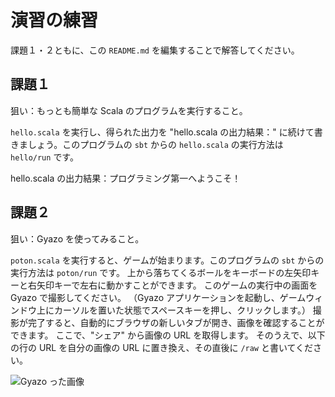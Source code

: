 # 演習の練習

課題１・２ともに、この `README.md` を編集することで解答してください。

## 課題１

狙い：もっとも簡単な Scala のプログラムを実行すること。

`hello.scala` を実行し、得られた出力を "hello.scala の出力結果：" に続けて書きましょう。このプログラムの `sbt` からの `hello.scala` の実行方法は `hello/run` です。

hello.scala の出力結果：プログラミング第一へようこそ！

## 課題２

狙い：Gyazo を使ってみること。

`poton.scala` を実行すると、ゲームが始まります。このプログラムの `sbt` からの実行方法は `poton/run` です。
上から落ちてくるボールをキーボードの左矢印キーと右矢印キーで左右に動かすことができます。
このゲームの実行中の画面を Gyazo で撮影してください。
（Gyazo アプリケーションを起動し、ゲームウィンドウ上にカーソルを置いた状態でスペースキーを押し、クリックします。）
撮影が完了すると、自動的にブラウザの新しいタブが開き、画像を確認することができます。
ここで、"シェア" から画像の URL を取得します。
そのうえで、以下の行の URL を自分の画像の URL に置き換え、その直後に `/raw` と書いてください。

![Gyazo った画像](https://gyazo.com/2f0f0736f2478d634a58a5238c59d8f9/raw)
